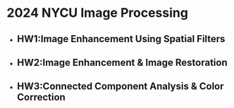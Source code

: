 # 2024 NYCU Image Processing

* ## HW1:Image Enhancement Using Spatial Filters

* ## HW2:Image Enhancement & Image Restoration

* ## HW3:Connected Component Analysis & Color Correction

